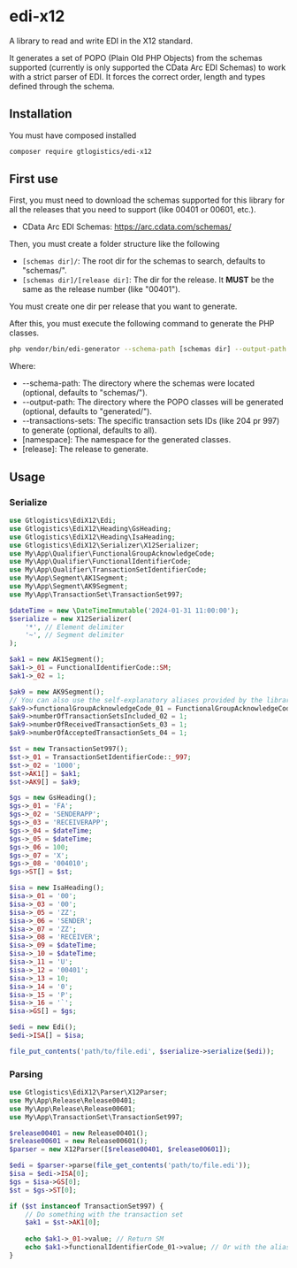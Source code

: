 # edi-x12
A library to read and write EDI in the X12 standard.

It generates a set of POPO (Plain Old PHP Objects) from the schemas supported 
(currently is only supported the CData Arc EDI Schemas) to work with a strict parser
of EDI. It forces the correct order, length and types defined through the schema.


## Installation
You must have composed installed

```bash
composer require gtlogistics/edi-x12
```

## First use
First, you must need to download the schemas supported for this library 
for all the releases that you need to support (like 00401 or 00601, etc.).
- CData Arc EDI Schemas: https://arc.cdata.com/schemas/

Then, you must create a folder structure like the following
* `[schemas dir]/`: The root dir for the schemas to search, defaults to "schemas/".
* `[schemas dir]/[release dir]`: The dir for the release. It **MUST** be the same as the release number (like "00401").

You must create one dir per release that you want to generate.

After this, you must execute the following command to generate the PHP classes.
```bash
php vendor/bin/edi-generator --schema-path [schemas dir] --output-path [output dir] --transactions-sets [transaction sets] [namespace] [release]
```

Where:
- --schema-path: The directory where the schemas were located (optional, defaults to "schemas/").
- --output-path: The directory where the POPO classes will be generated (optional, defaults to "generated/").
- --transactions-sets: The specific transaction sets IDs (like 204 pr 997) to generate (optional, defaults to all).
- [namespace]: The namespace for the generated classes.
- [release]: The release to generate.

## Usage
### Serialize
```php
use Gtlogistics\EdiX12\Edi;
use Gtlogistics\EdiX12\Heading\GsHeading;
use Gtlogistics\EdiX12\Heading\IsaHeading;
use Gtlogistics\EdiX12\Serializer\X12Serializer;
use My\App\Qualifier\FunctionalGroupAcknowledgeCode;
use My\App\Qualifier\FunctionalIdentifierCode;
use My\App\Qualifier\TransactionSetIdentifierCode;
use My\App\Segment\AK1Segment;
use My\App\Segment\AK9Segment;
use My\App\TransactionSet\TransactionSet997;

$dateTime = new \DateTimeImmutable('2024-01-31 11:00:00');
$serialize = new X12Serializer(
    '*', // Element delimiter
    '~', // Segment delimiter
);

$ak1 = new AK1Segment();
$ak1->_01 = FunctionalIdentifierCode::SM;
$ak1->_02 = 1;

$ak9 = new AK9Segment();
// You can also use the self-explanatory aliases provided by the library!
$ak9->functionalGroupAcknowledgeCode_01 = FunctionalGroupAcknowledgeCode::ACCEPTED_A;
$ak9->numberOfTransactionSetsIncluded_02 = 1;
$ak9->numberOfReceivedTransactionSets_03 = 1;
$ak9->numberOfAcceptedTransactionSets_04 = 1;

$st = new TransactionSet997();
$st->_01 = TransactionSetIdentifierCode::_997;
$st->_02 = '1000';
$st->AK1[] = $ak1;
$st->AK9[] = $ak9;

$gs = new GsHeading();
$gs->_01 = 'FA';
$gs->_02 = 'SENDERAPP';
$gs->_03 = 'RECEIVERAPP';
$gs->_04 = $dateTime;
$gs->_05 = $dateTime;
$gs->_06 = 100;
$gs->_07 = 'X';
$gs->_08 = '004010';
$gs->ST[] = $st;

$isa = new IsaHeading();
$isa->_01 = '00';
$isa->_03 = '00';
$isa->_05 = 'ZZ';
$isa->_06 = 'SENDER';
$isa->_07 = 'ZZ';
$isa->_08 = 'RECEIVER';
$isa->_09 = $dateTime;
$isa->_10 = $dateTime;
$isa->_11 = 'U';
$isa->_12 = '00401';
$isa->_13 = 10;
$isa->_14 = '0';
$isa->_15 = 'P';
$isa->_16 = '`';
$isa->GS[] = $gs;

$edi = new Edi();
$edi->ISA[] = $isa;

file_put_contents('path/to/file.edi', $serialize->serialize($edi));
```

### Parsing
```php
use Gtlogistics\EdiX12\Parser\X12Parser;
use My\App\Release\Release00401;
use My\App\Release\Release00601;
use My\App\TransactionSet\TransactionSet997;

$release00401 = new Release00401();
$release00601 = new Release00601();
$parser = new X12Parser([$release00401, $release00601]);

$edi = $parser->parse(file_get_contents('path/to/file.edi'));
$isa = $edi->ISA[0];
$gs = $isa->GS[0];
$st = $gs->ST[0];

if ($st instanceof TransactionSet997) {
    // Do something with the transaction set
    $ak1 = $st->AK1[0];
    
    echo $ak1->_01->value; // Return SM
    echo $ak1->functionalIdentifierCode_01->value; // Or with the alias
}
```
